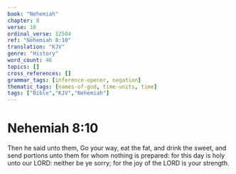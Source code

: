 ```yaml
---
book: "Nehemiah"
chapter: 8
verse: 10
ordinal_verse: 12504
ref: "Nehemiah 8:10"
translation: "KJV"
genre: "History"
word_count: 46
topics: []
cross_references: []
grammar_tags: [inference-opener, negation]
thematic_tags: [names-of-god, time-units, time]
tags: ["Bible","KJV","Nehemiah"]
---
```


# Nehemiah 8:10

Then he said unto them, Go your way, eat the fat, and drink the sweet, and send portions unto them for whom nothing is prepared: for this day is holy unto our LORD: neither be ye sorry; for the joy of the LORD is your strength.
